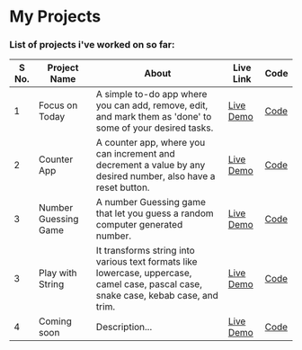# My Projects

### List of projects i've worked on so far: 

| S No. | Project Name       |About| Live Link          |Code|
|-------|---------------------|--------|--------------------|---|
| 1     | Focus on Today        |A simple to-do app where you can add, remove, edit, and mark them as 'done' to some of your desired tasks.| [Live Demo](https://focusontodaybyme.netlify.app/)   |[Code](./Projects/01_Focus-on-Today/)|
| 2     | Counter App   |A counter app, where you can increment and decrement a value by any desired number, also have a reset button.| [Live Demo](https://mycounterbash.netlify.app/)   |[Code](./Projects/04_Counter_project/)|
| 3     | Number Guessing Game    |A number Guessing game that let you guess a random computer generated number.| [Live Demo](https://guessthebash.netlify.app/)   |[Code](./Projects/05_Guess-the-Number/)|
| 3     | Play with String    |It transforms string into various text formats like lowercase, uppercase, camel case, pascal case, snake case, kebab case, and trim.| [Live Demo](https://playwithstringbash.netlify.app/)   |[Code](./Projects/06_String_Transformer/)|
|4| Coming soon|Description...|[Live Demo]()|[Code]()|
